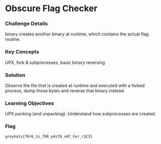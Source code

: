 # Obscure Flag Checker

### Challenge Details
binary creates another binary at runtime, which contains the actual flag routine.

### Key Concepts
UPX, fork & subprocesses, basic binary reversing

### Solution
Observe the file that is created at runtime and executed with a forked process, dump those bytes and reverse that binary instead.

### Learning Objectives
UPX packing (and unpacking). Understand how subprocesses are created.

### Flag
`greyhats{f0rK_1s_fOR_p4sTA_n07_For_r1C3}`
